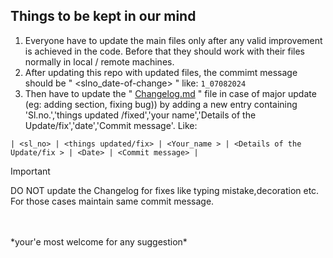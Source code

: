 ## **Things to be kept in our mind**
1. Everyone have to update the main files only after any valid improvement is achieved in the code. Before that they should work with their files normally in local / remote machines. 
2. After updating this repo with updated files, the commimt message should be " <slno_date-of-change> " like: `1_07082024`
3. Then have to update the " [Changelog.md](https://github.com/superguine/ODProject/blob/main/Changelog.md) " file in case of major update (eg: adding section, fixing bug)) by adding a new entry containing 'Sl.no.','things updated /fixed','your name','Details of the Update/fix','date','Commit message'. Like:

``` 
| <sl_no> | <things updated/fix> | <Your_name > | <Details of the Update/fix > | <Date> | <Commit message> |
```
> [!IMPORTANT]
> DO NOT update the Changelog for fixes like typing mistake,decoration etc. For those cases maintain same commit message.
  <br>
  <br>
*your'e most welcome for any suggestion*
